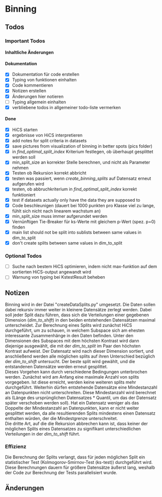 # Binning

## Todos

### Important Todos

#### Inhaltliche Änderungen


#### Dokumentation

* [x] Dokumentation für code erstellen
* [x] Typing von funktionen einhalten
* [x] Code kommentieren
* [x] Notizen erstellen
* [x] Änderungen hier notieren
* [ ] Typing allgemein einhalten
* [x] verbliebene todos in allgemeiner todo-liste vermerken

#### Done

* [x] HiCS starten
* [x] ergebnisse von HiCS interpretieren
* [x] add notes for split criteria in datasets
* [x] save pictures from visualization of binning in better spots (pics folder)
* [x] in _find_optimal_split_index_ Kriterium festlegen, ob überhaupt gesplittet werden soll
* [x] min_split_size an korrekter Stelle berechnen, und nicht als Parameter nehmen
* [x] Testen ob Rekursion korrekt abbricht
* [x] testen was passiert, wenn _create_binning_splits_ auf Datensatz erneut aufgerufen wird
* [x] testen, ob abbruchkriterium in _find_optimal_split_index_ korrekt funktioniert
* [x] test if datasets actually only have the data they are supposed to
* [x] Code beschleunigen (dauert bei 1000 punkten pro Klasse viel zu lange, fühlt sich nicht
nach linearem wachstum an)
* [x] min_split_size muss immer aufgerundet werden
* [x] Vernünftigen Tie-Breaker für ks-Werte mit gleichem p-Wert (spez. p=0) finden
* [x] main list should not be split into sublists between same values in dim_to_split
* [x] don't create splits between same values in dim_to_split

### Optional Todos
* [ ] Suche nach bestem HiCS optimieren, indem nicht max-funktion auf dem sortierten HiCS-output
angewandt wird
* [ ] Warnung von typing bei KstestResult beheben

## Notizen

Binning wird in der Datei "createDataSplits.py" umgesetzt. Die Daten sollen dabei rekursiv
immer weiter in kleinere Datensätze zerlegt werden. Dabei soll jeder Split dazu führen, dass
sich die Verteilungen einer gegebenen Dimension (_dim_to_shift_) in den beiden entstehenden
Datensätzen maximal unterscheidet. Zur Berechnung eines Splits wird zunächst HiCS durchgeführt,
um zu schauen, in welchem Subspace sich am ehesten interessante Zusammenhänge in den Daten
befinden. Unter den Dimensionen des Subspaces mit dem höchsten Kontrast wird dann diejenige
ausgewählt, die mit der _dim_to_split_ im Paar den höchsten Kontrast aufweist. Der Datensatz
wird nach dieser Dimension sortiert, und anschließend werden alle möglichen splits auf ihren
Unterschied bezüglich der _dim_to_shift_ untersucht. Der beste split wird gewählt, und die
entstandenen Datensätze werden erneut gesplittet.\
Dieses Vorgehen kann durch verschiedene Bedingungen unterbrochen werden. Zunächst wird am
Anfang eine maximale Anzahl von splits vorgegeben. Ist diese erreicht, werden keine weiteren
splits mehr durchgeführt. Weiterhin dürfen entstehende Datensätze eine Mindestanzahl an
Datenpunkten nicht unterschreiten. Diese Mindestanzahl wird berechnet als (Länge des
ursprünglichen Datensatzes * Quantil, um das der Datensatz später verschoben werden soll).
Hat ein Datensatz weniger als das Doppelte der Mindestanzahl an Datenpunkten, kann er nicht
weiter gesplittet werden, da alle resultierenden Splits mindestens einen Datensatz enthalten
würden, der die Mindestgrenze unterschreitet.\
Die dritte Art, auf die die Rekursion abbrechen kann ist, dass keiner der möglichen Splits
eines Datensatzes zu signifikant unterschiedlichen Verteilungen in der _dim_to_shift_ führt.

### Effizienz

Die Berechnung der Splits verlangt, dass für jeden möglichen Split ein statistischer Test
(Kolmogorov-Smirnov-Test (ks-test)) durchgeführt wird. Diese Berechnungen dauern für größere
Datensätze äußerst lang, weshalb der Code zur Berechnung der Tests parallelisiert wurde. 



## Änderungen

